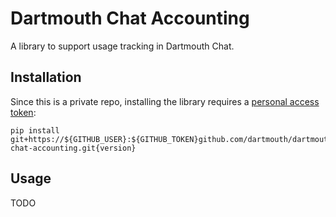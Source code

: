 # Dartmouth Chat Accounting

A library to support usage tracking in Dartmouth Chat.


## Installation

Since this is a private repo, installing the library requires a [personal access token](https://docs.github.com/en/authentication/keeping-your-account-and-data-secure/managing-your-personal-access-tokens#creating-a-token):

```
pip install git+https://${GITHUB_USER}:${GITHUB_TOKEN}github.com/dartmouth/dartmouth-chat-accounting.git{version}
```

## Usage

TODO